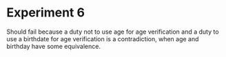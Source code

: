 # Experiment 6

Should fail because a duty not to use age for age verification and a duty to use a birthdate for age verification is a contradiction, when age and birthday have some equivalence.